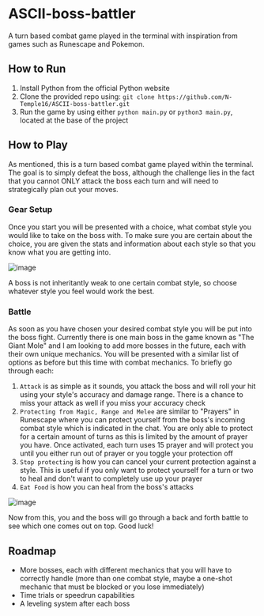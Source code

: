 # ASCII-boss-battler
A turn based combat game played in the terminal with inspiration from games such as Runescape and Pokemon.

## How to Run
1. Install Python from the official Python website
2. Clone the provided repo using: ```git clone https://github.com/N-Temple16/ASCII-boss-battler.git```
3. Run the game by using either ```python main.py``` or ```python3 main.py```, located at the base of the project

## How to Play
As mentioned, this is a turn based combat game played within the terminal. The goal is to simply defeat the boss, although the challenge lies in the fact that you cannot ONLY attack the boss each turn and will need to strategically plan out your moves.

### Gear Setup
Once you start you will be presented with a choice, what combat style you would like to take on the boss with. To make sure you are certain about the choice, you are given the stats and information about each style so that you know what you are getting into.

![image](https://github.com/user-attachments/assets/36c70bbf-9236-4d58-8992-db3557a4e2af)

A boss is not inheritantly weak to one certain combat style, so choose whatever style you feel would work the best.

### Battle
As soon as you have chosen your desired combat style you will be put into the boss fight. Currently there is one main boss in the game known as "The Giant Mole" and I am looking to add more bosses in the future, each with their own unique mechanics.
You will be presented with a similar list of options as before but this time with combat mechanics. To briefly go through each:
1. `Attack` is as simple as it sounds, you attack the boss and will roll your hit using your style's accuracy and damage range. There is a chance to miss your attack as well if you miss your accuracy check
2. `Protecting from Magic, Range and Melee` are similar to "Prayers" in Runescape where you can protect yourself from the boss's incoming combat style which is indicated in the chat. You are only able to protect for a certain amount of turns as this is limited by the amount of prayer you have. Once activated, each turn uses 15 prayer and will protect you until you either run out of prayer or you toggle your protection off
3. `Stop protecting` is how you can cancel your current protection against a style. This is useful if you only want to protect yourself for a turn or two to heal and don't want to completely use up your prayer
4. `Eat Food` is how you can heal from the boss's attacks

![image](https://github.com/user-attachments/assets/0a412192-ef25-44c5-9e6e-ada26944966f)

Now from this, you and the boss will go through a back and forth battle to see which one comes out on top. Good luck!

## Roadmap
- More bosses, each with different mechanics that you will have to correctly handle (more than one combat style, maybe a one-shot mechanic that must be blocked or you lose immediately)
- Time trials or speedrun capabilities
- A leveling system after each boss
